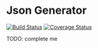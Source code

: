 # Json Generator

[![Build Status](https://travis-ci.org/CJSCommonPlatform/json-generator.svg?branch=master)](https://travis-ci.org/CJSCommonPlatform/json-generator) [![Coverage Status](https://coveralls.io/repos/github/CJSCommonPlatform/json-generator/badge.svg?branch=master)](https://coveralls.io/github/CJSCommonPlatform/json-generator?branch=master)



TODO: complete me

